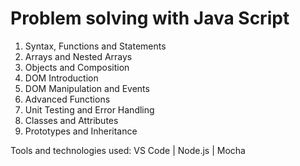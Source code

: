 # Problem solving with Java Script

01. Syntax, Functions and Statements
02. Arrays and Nested Arrays 
03. Objects and Composition
04. DOM Introduction
05. DOM Manipulation and Events 
06. Advanced Functions 
07. Unit Testing and Error Handling
08. Classes and Attributes 
09. Prototypes and Inheritance


Tools and technologies used: VS Code | Node.js | Mocha